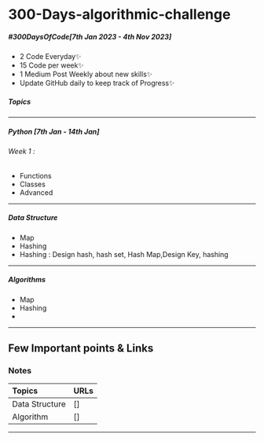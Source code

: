# 300-Days-algorithmic-challenge

##### #300DaysOfCode[7th Jan 2023 - 4th Nov 2023]

- 2 Code Everyday✨
- 15 Code per week✨
- 1 Medium Post Weekly about new skills✨
- Update GitHub daily to keep track of Progress✨

##### Topics

---

##### Python [7th Jan - 14th Jan]

###### Week 1 :

- Functions
- Classes
- Advanced

---

##### Data Structure

- Map
- Hashing
- Hashing : Design hash, hash set, Hash Map,Design Key, hashing

---

##### Algorithms

- Map
- Hashing
- &nbsp;

---

## Few Important points & Links

### Notes

| Topics         | URLs |
| :------------- | ---- |
| Data Structure | []   |
| Algorithm      | []   |

---
